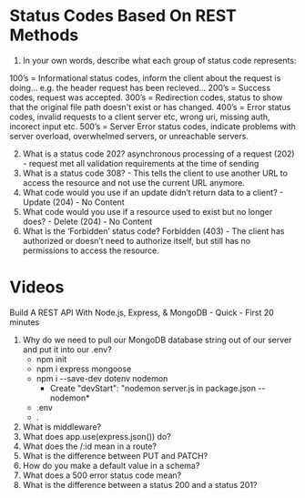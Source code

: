 # Status Codes Based On REST Methods

1. In your own words, describe what each group of status code represents:

100’s = Informational status codes, inform the client about the request is doing... e.g. the header request has been recieved... 
200’s = Success codes, request was accepted.
300’s = Redirection codes, status to show that the original file path doesn't exist or has changed. 
400’s = Error status codes, invalid requests to a client server etc, wrong uri, missing auth, incorect input etc. 
500’s = Server Error status codes, indicate problems with server overload, overwhelmed servers, or unreachable servers. 

2. What is a status code 202? asynchronous processing of a request (202) - request met all validation requirements at the time of sending
3. What is a status code 308? - This tells the client to use another URL to access the resource and not use the current URL anymore. 
4. What code would you use if an update didn’t return data to a client? - Update (204) - No Content
5. What code would you use if a resource used to exist but no longer does? - Delete (204) - No Content
6. What is the ‘Forbidden’ status code? Forbidden (403) - The client has authorized or doesn’t need to authorize itself, but still has no permissions to access the resource.

# Videos

Build A REST API With Node.js, Express, & MongoDB - Quick - First 20 minutes

1. Why do we need to pull our MongoDB database string out of our server and put it into our .env?
    - npm init
    - npm i express mongoose
    - npm i --save-dev dotenv nodemon
        - Create "devStart": "nodemon server.js in package.json -- nodemon*
    - .env
    - .
2. What is middleware?
3. What does app.use(express.json()) do?
4. What does the /:id mean in a route?
5. What is the difference between PUT and PATCH?
6. How do you make a default value in a schema?
7. What does a 500 error status code mean?
8. What is the difference between a status 200 and a status 201?
